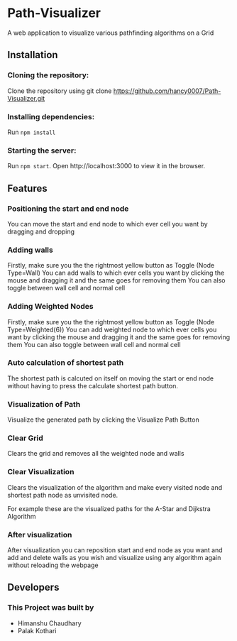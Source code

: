 # Path-Visualizer
A web application to visualize various pathfinding algorithms on a Grid

## Installation
### Cloning the repository:
Clone the repository using git clone https://github.com/hancy0007/Path-Visualizer.git
### Installing dependencies:
Run `npm install`
### Starting the server:
Run `npm start`.
Open http://localhost:3000 to view it in the browser.

## Features
### Positioning the start and end node
You can move the start and end node to which ever cell you want by dragging and dropping

### Adding walls
Firstly, make sure you the the rightmost yellow button as Toggle (Node Type=Wall)
You can add walls to which ever cells you want by clicking the mouse and dragging it and the same goes for removing them
You can also toggle between wall cell and normal cell

### Adding Weighted Nodes
Firstly, make sure you the the rightmost yellow button as Toggle (Node Type=Weighted(6))
You can add weighted node to which ever cells you want by clicking the mouse and dragging it and the same goes for removing them
You can also toggle between wall cell and normal cell

### Auto calculation of shortest path
The shortest path is calcuted on itself on moving the start or end node without having to press the calculate shortest path button.

### Visualization of Path
Visualize the generated path by clicking the Visualize Path Button

### Clear Grid
Clears the grid and removes all the weighted node and walls

### Clear Visualization
Clears the visualization of the algorithm and make every visited node and shortest path node as unvisited node.

For example these are the visualized paths for the A-Star and Dijkstra Algorithm

### After visualization
After visualization you can reposition start and end node as you want and add and delete walls as you wish and visualize using any algorithm again without reloading the webpage

## Developers
### This Project was built by

- Himanshu Chaudhary
- Palak Kothari
